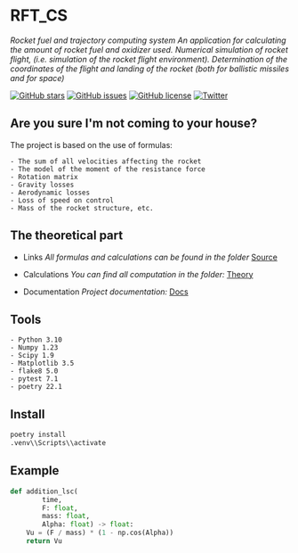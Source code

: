 # RFT_CS
*Rocket fuel and trajectory computing system*
*An application for calculating the amount of rocket fuel and oxidizer used. Numerical simulation of rocket flight, (i.e. simulation of the rocket flight environment). Determination of the coordinates of the flight and landing of the rocket (both for ballistic missiles and for space)*

[![GitHub stars](https://img.shields.io/github/stars/David2261/RFT_CS)](https://github.com/David2261/RFT_CS/stargazers)
[![GitHub issues](https://img.shields.io/github/issues/David2261/RFT_CS)](https://github.com/David2261/RFT_CS/issues)
[![GitHub license](https://img.shields.io/github/license/David2261/RFT_CS)](https://github.com/David2261/RFT_CS/blob/main/LICENSE)
[![Twitter](https://img.shields.io/twitter/url?style=social)](https://twitter.com/intent/tweet?text=Wow:&url=https%3A%2F%2Fgithub.com%2FDavid2261%2FRFT_CS)


## Are you sure I'm not coming to your house?
The project is based on the use of formulas:

	- The sum of all velocities affecting the rocket
	- The model of the moment of the resistance force
	- Rotation matrix
	- Gravity losses
	- Aerodynamic losses
	- Loss of speed on control
	- Mass of the rocket structure, etc.


## The theoretical part
- Links
*All formulas and calculations can be found in the folder* [Source](.idea/theory/source.md)

- Calculations
*You can find all computation in the folder:* [Theory](.idea/theory/img/)

- Documentation 
*Project documentation:* [Docs](.docs/)


## Tools
	- Python 3.10
	- Numpy 1.23
	- Scipy 1.9
	- Matplotlib 3.5
	- flake8 5.0
	- pytest 7.1
	- poetry 22.1


## Install
```bash
poetry install
.venv\\Scripts\\activate
```

## Example
```python
def addition_lsc(
		time,
		F: float,
		mass: float,
		Alpha: float) -> float:
	Vu = (F / mass) * (1 - np.cos(Alpha))
	return Vu
```
